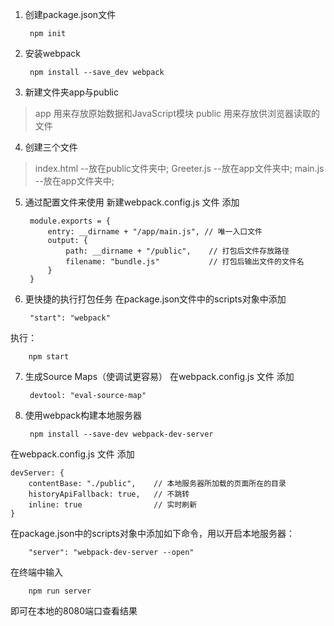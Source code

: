 1. 创建package.json文件

        npm init

2. 安装webpack

        npm install --save_dev webpack

3. 新建文件夹app与public
> app 用来存放原始数据和JavaScript模块
> public 用来存放供浏览器读取的文件

4. 创建三个文件
> index.html --放在public文件夹中;
> Greeter.js --放在app文件夹中;
> main.js --放在app文件夹中;

5. 通过配置文件来使用
新建webpack.config.js 文件
添加

        module.exports = {
            entry: __dirname + "/app/main.js", // 唯一入口文件
            output: {
                path: __dirname + "/public",    // 打包后文件存放路径
                filename: "bundle.js"           // 打包后输出文件的文件名
            }
        }

6. 更快捷的执行打包任务
在package.json文件中的scripts对象中添加

        "start": "webpack"

执行：

        npm start

7. 生成Source Maps（使调试更容易）
在webpack.config.js 文件
添加

        devtool: "eval-source-map"

8. 使用webpack构建本地服务器

        npm install --save-dev webpack-dev-server

 在webpack.config.js 文件
 添加

    devServer: {
        contentBase: "./public",    // 本地服务器所加载的页面所在的目录
        historyApiFallback: true,   // 不跳转
        inline: true                // 实时刷新
    }

在package.json中的scripts对象中添加如下命令，用以开启本地服务器：

        "server": "webpack-dev-server --open"

在终端中输入

        npm run server

即可在本地的8080端口查看结果